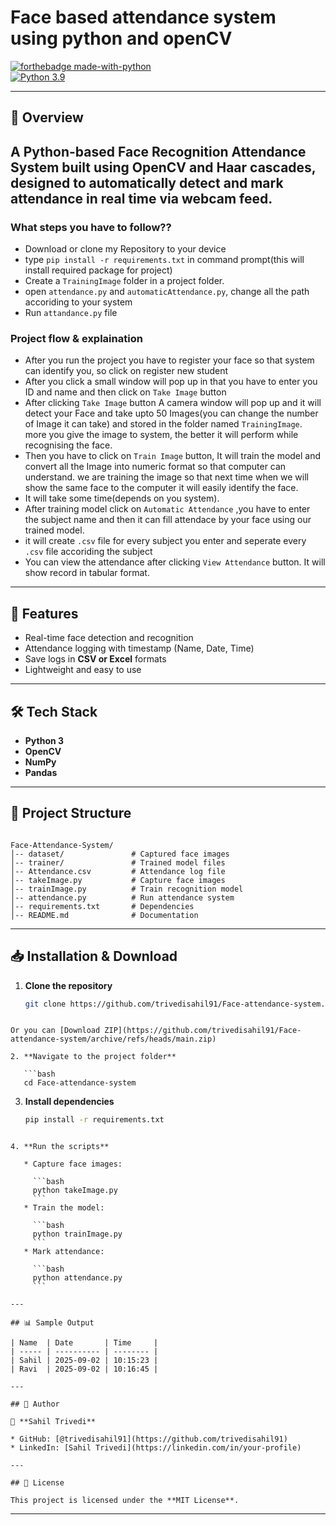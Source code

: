 # Face based attendance system using python and openCV

[![forthebadge made-with-python](http://ForTheBadge.com/images/badges/made-with-python.svg)](https://www.python.org/)                 
[![Python 3.9](https://img.shields.io/badge/python-3.9-blue.svg)](https://www.python.org/downloads/release/python-390/) 

---
## 📌 Overview
A Python-based **Face Recognition Attendance System** built using **OpenCV** and **Haar cascades**, designed to automatically detect and mark attendance in real time via webcam feed.
---

### What steps you have to follow??
- Download or clone my Repository to your device
- type `pip install -r requirements.txt` in command prompt(this will install required package for project)
- Create a `TrainingImage` folder in a project folder.
- open `attendance.py` and `automaticAttendance.py`, change all the path accoriding to your system
- Run `attandance.py` file

### Project flow & explaination
- After you run the project you have to register your face so that system can identify you, so click on register new student
- After you click a small window will pop up in that you have to enter you ID and name and then click on `Take Image` button
- After clicking `Take Image` button A camera window will pop up and it will detect your Face and take upto 50 Images(you can change the number of Image it can take) and stored in the folder named `TrainingImage`. more you give the image to system, the better it will perform while recognising the face.
- Then you have to click on `Train Image` button, It will train the model and convert all the Image into numeric format so that computer can understand. we are training the image so that next time when we will show the same face to the computer it will easily identify the face.
- It will take some time(depends on you system).
- After training model click on `Automatic Attendance` ,you have to enter the subject name and then it can fill attendace by your face using our trained model.
- it will create `.csv` file for every subject you enter and seperate every `.csv` file accoriding the subject
- You can view the attendance after clicking `View Attendance` button. It will show record in tabular format.



---

## 🚀 Features
- Real-time face detection and recognition  
- Attendance logging with timestamp (Name, Date, Time)  
- Save logs in **CSV or Excel** formats  
- Lightweight and easy to use  

---

## 🛠️ Tech Stack
- **Python 3**  
- **OpenCV**  
- **NumPy**  
- **Pandas**  

---

## 📂 Project Structure
```

Face-Attendance-System/
│-- dataset/               # Captured face images
│-- trainer/               # Trained model files
│-- Attendance.csv         # Attendance log file
│-- takeImage.py           # Capture face images
│-- trainImage.py          # Train recognition model
│-- attendance.py          # Run attendance system
│-- requirements.txt       # Dependencies
│-- README.md              # Documentation

````

---

## 📥 Installation & Download

1. **Clone the repository**
   ```bash
   git clone https://github.com/trivedisahil91/Face-attendance-system.git
````

Or you can [Download ZIP](https://github.com/trivedisahil91/Face-attendance-system/archive/refs/heads/main.zip)

2. **Navigate to the project folder**

   ```bash
   cd Face-attendance-system
````

3. **Install dependencies**

   ```bash
   pip install -r requirements.txt
```

4. **Run the scripts**

   * Capture face images:

     ```bash
     python takeImage.py
     ```
   * Train the model:

     ```bash
     python trainImage.py
     ```
   * Mark attendance:

     ```bash
     python attendance.py
     ```

---

## 📊 Sample Output

| Name  | Date       | Time     |
| ----- | ---------- | -------- |
| Sahil | 2025-09-02 | 10:15:23 |
| Ravi  | 2025-09-02 | 10:16:45 |

---

## 🤝 Author

👤 **Sahil Trivedi**

* GitHub: [@trivedisahil91](https://github.com/trivedisahil91)
* LinkedIn: [Sahil Trivedi](https://linkedin.com/in/your-profile)

---

## 📜 License

This project is licensed under the **MIT License**.

```
---
